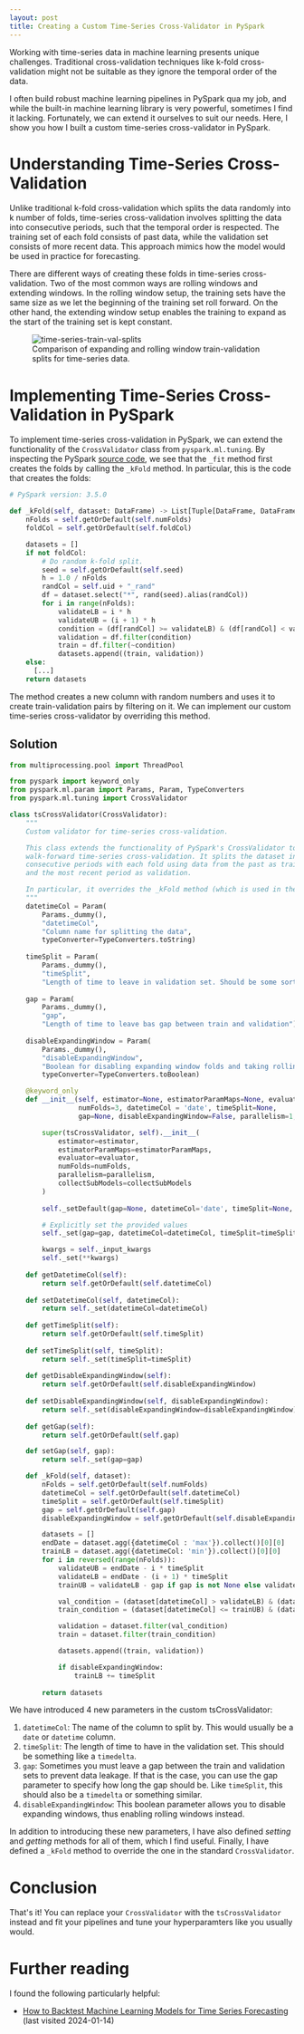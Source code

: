 ```yaml
---
layout: post
title: Creating a Custom Time-Series Cross-Validator in PySpark
---
```

Working with time-series data in machine learning presents unique challenges. Traditional cross-validation techniques like k-fold cross-validation might not be suitable as they ignore the temporal order of the data. 

I often build robust machine learning pipelines in PySpark qua my job, and while the built-in machine learning library is very powerful, sometimes I find it lacking. Fortunately, we can extend it ourselves to suit our needs. Here, I show you how I built a custom time-series cross-validator in PySpark.

# Understanding Time-Series Cross-Validation
Unlike traditional k-fold cross-validation which splits the data randomly into k number of folds, time-series cross-validation involves splitting the data into consecutive periods, such that the temporal order is respected. The training set of each fold consists of past data, while the validation set consists of more recent data. This approach mimics how the model would be used in practice for forecasting.

There are different ways of creating these folds in time-series cross-validation. Two of the most common ways are rolling windows and extending windows. In the rolling window setup, the training sets have the same size as we let the beginning of the training set roll forward. On the other hand, the extending window setup enables the training to expand as the start of the training set is kept constant.

<figure class="figure text-center">
  <img src="{{ '/assets/images/time-series-train-val-splits.png' | relative_url }}" alt="time-series-train-val-splits" class="img-fluid">
  <figcaption class="figure-caption">Comparison of expanding and rolling window train-validation splits for time-series data.</figcaption>
</figure>

# Implementing Time-Series Cross-Validation in PySpark
To implement time-series cross-validation in PySpark, we can extend the functionality of the `CrossValidator` class from `pyspark.ml.tuning`. By inspecting the PySpark [source code](https://spark.apache.org/docs/3.5.0/api/python/_modules/pyspark/ml/tuning.html#CrossValidator), we see that the `_fit` method first creates the folds by calling the `_kFold` method. In particular, this is the code that creates the folds:

```python
# PySpark version: 3.5.0

def _kFold(self, dataset: DataFrame) -> List[Tuple[DataFrame, DataFrame]]:
    nFolds = self.getOrDefault(self.numFolds)
    foldCol = self.getOrDefault(self.foldCol)

    datasets = []
    if not foldCol:
        # Do random k-fold split.
        seed = self.getOrDefault(self.seed)
        h = 1.0 / nFolds
        randCol = self.uid + "_rand"
        df = dataset.select("*", rand(seed).alias(randCol))
        for i in range(nFolds):
            validateLB = i * h
            validateUB = (i + 1) * h
            condition = (df[randCol] >= validateLB) & (df[randCol] < validateUB)
            validation = df.filter(condition)
            train = df.filter(~condition)
            datasets.append((train, validation))
    else:
      [...]
    return datasets
```
The method creates a new column with random numbers and uses it to create train-validation pairs by filtering on it.
We can implement our custom time-series cross-validator by overriding this method.

## Solution
```python
from multiprocessing.pool import ThreadPool

from pyspark import keyword_only
from pyspark.ml.param import Params, Param, TypeConverters
from pyspark.ml.tuning import CrossValidator

class tsCrossValidator(CrossValidator):
    """
    Custom validator for time-series cross-validation.

    This class extends the functionality of PySpark's CrossValidator to support
    walk-forward time-series cross-validation. It splits the dataset into
    consecutive periods with each fold using data from the past as training
    and the most recent period as validation.

    In particular, it overrides the _kFold method (which is used in the fit method)
    """
    datetimeCol = Param(
        Params._dummy(), 
        "datetimeCol", 
        "Column name for splitting the data",
        typeConverter=TypeConverters.toString)
    
    timeSplit = Param(
        Params._dummy(), 
        "timeSplit", 
        "Length of time to leave in validation set. Should be some sort of timedelta or relativedelta")
    
    gap = Param(
        Params._dummy(), 
        "gap", 
        "Length of time to leave bas gap between train and validation")
    
    disableExpandingWindow = Param(
        Params._dummy(),
        "disableExpandingWindow",
        "Boolean for disabling expanding window folds and taking rolling windows instead.",
        typeConverter=TypeConverters.toBoolean)

    @keyword_only
    def __init__(self, estimator=None, estimatorParamMaps=None, evaluator=None,
                 numFolds=3, datetimeCol = 'date', timeSplit=None, 
                 gap=None, disableExpandingWindow=False, parallelism=1, collectSubModels=False):

        super(tsCrossValidator, self).__init__(
            estimator=estimator, 
            estimatorParamMaps=estimatorParamMaps, 
            evaluator=evaluator, 
            numFolds=numFolds,
            parallelism=parallelism, 
            collectSubModels=collectSubModels
        )
       
        self._setDefault(gap=None, datetimeCol='date', timeSplit=None, disableExpandingWindow=False)

        # Explicitly set the provided values
        self._set(gap=gap, datetimeCol=datetimeCol, timeSplit=timeSplit, disableExpandingWindow=disableExpandingWindow)

        kwargs = self._input_kwargs
        self._set(**kwargs)
    
    def getDatetimeCol(self):
        return self.getOrDefault(self.datetimeCol)
    
    def setDatetimeCol(self, datetimeCol):
        return self._set(datetimeCol=datetimeCol)
    
    def getTimeSplit(self):
        return self.getOrDefault(self.timeSplit)
    
    def setTimeSplit(self, timeSplit):
        return self._set(timeSplit=timeSplit)
    
    def getDisableExpandingWindow(self):
        return self.getOrDefault(self.disableExpandingWindow)
    
    def setDisableExpandingWindow(self, disableExpandingWindow):
        return self._set(disableExpandingWindow=disableExpandingWindow)
    
    def getGap(self):
        return self.getOrDefault(self.gap)

    def setGap(self, gap):
        return self._set(gap=gap)

    def _kFold(self, dataset):
        nFolds = self.getOrDefault(self.numFolds)
        datetimeCol = self.getOrDefault(self.datetimeCol)
        timeSplit = self.getOrDefault(self.timeSplit)
        gap = self.getOrDefault(self.gap)
        disableExpandingWindow = self.getOrDefault(self.disableExpandingWindow)

        datasets = []
        endDate = dataset.agg({datetimeCol : 'max'}).collect()[0][0]
        trainLB = dataset.agg({datetimeCol: 'min'}).collect()[0][0]
        for i in reversed(range(nFolds)):
            validateUB = endDate - i * timeSplit
            validateLB = endDate - (i + 1) * timeSplit
            trainUB = validateLB - gap if gap is not None else validateLB

            val_condition = (dataset[datetimeCol] > validateLB) & (dataset[datetimeCol] <= validateUB)
            train_condition = (dataset[datetimeCol] <= trainUB) & (dataset[datetimeCol] >= trainLB)

            validation = dataset.filter(val_condition)
            train = dataset.filter(train_condition)

            datasets.append((train, validation))

            if disableExpandingWindow:
                trainLB += timeSplit
        
        return datasets
```
We have introduced 4 new parameters in the custom tsCrossValidator:

1. `datetimeCol`: The name of the column to split by. This would usually be a `date` or `datetime` column.
2. `timeSplit`: The length of time to have in the validation set. This should be something like a `timedelta`.
3. `gap`: Sometimes you must leave a gap between the train and validation sets to prevent data leakage. If that is the case, you can use the gap parameter to specify how long the gap should be. Like `timeSplit`, this should also be a `timedelta` or something similar.
4. `disableExpandingWindow`: This boolean parameter allows you to disable expanding windows, thus enabling rolling windows instead.

In addition to introducing these new parameters, I have also defined *setting* and *getting* methods for all of them, which I find useful.
Finally, I have defined a `_kFold` method to override the one in the standard `CrossValidator`.

# Conclusion
That's it! You can replace your `CrossValidator` with the `tsCrossValidator` instead and fit your pipelines and tune your hyperparamters like you usually would.

# Further reading
I found the following particularly helpful:
- [How to Backtest Machine Learning Models for Time Series Forecasting](https://machinelearningmastery.com/backtest-machine-learning-models-time-series-forecasting/) (last visited 2024-01-14)

